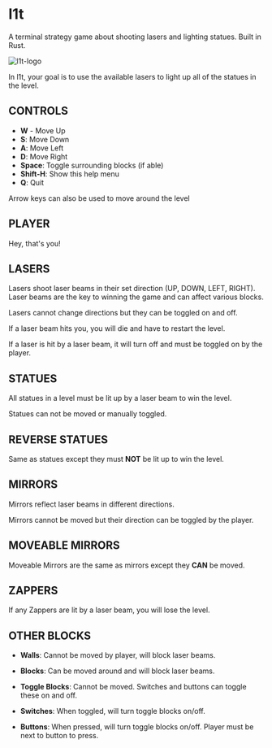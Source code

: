 # l1t

A terminal strategy game about shooting lasers and lighting statues. Built in Rust.

![l1t-logo](https://user-images.githubusercontent.com/45835678/194675329-027fd0d9-e1ee-4149-980b-e2fc7099206e.png)

In l1t, your goal is to use the available lasers to light up all of the
statues in the level.

## CONTROLS

-   **W** - Move Up
-   **S**: Move Down
-   **A**: Move Left
-   **D**: Move Right
-   **Space**: Toggle surrounding blocks (if able)
-   **Shift-H**: Show this help menu
-   **Q**: Quit

Arrow keys can also be used to move around the level

## PLAYER

Hey, that's you!

## LASERS

Lasers shoot laser beams in their set direction (UP, DOWN, LEFT, RIGHT).
Laser beams are the key to winning the game and can affect various blocks.

Lasers cannot change directions but they can be toggled on and off.

If a laser beam hits you, you will die and have to restart the level.

If a laser is hit by a laser beam, it will turn off and must be toggled on by the player.

## STATUES

All statues in a level must be lit up by a laser beam to win the level.

Statues can not be moved or manually toggled.

## REVERSE STATUES

Same as statues except they must **NOT** be lit up to win the level.

## MIRRORS

Mirrors reflect laser beams in different directions.

Mirrors cannot be moved but their direction can be toggled by the player.

## MOVEABLE MIRRORS

Moveable Mirrors are the same as mirrors except they **CAN** be moved.

## ZAPPERS

If any Zappers are lit by a laser beam, you will lose the level.

## OTHER BLOCKS

-   **Walls**: Cannot be moved by player, will block laser beams.

-   **Blocks**: Can be moved around and will block laser beams.

-   **Toggle Blocks**: Cannot be moved. Switches and buttons can toggle these
    on and off.

-   **Switches**: When toggled, will turn toggle blocks on/off.

-   **Buttons**: When pressed, will turn toggle blocks on/off. Player must be
    next to button to press.
